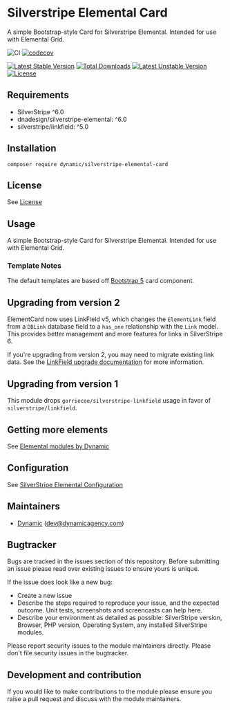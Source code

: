# Silverstripe Elemental Card

A simple Bootstrap-style Card for Silverstripe Elemental. Intended for use with Elemental Grid.

![CI](https://github.com/dynamic/silverstripe-elemental-card/workflows/CI/badge.svg)
[![codecov](https://codecov.io/gh/dynamic/silverstripe-elemental-card/branch/master/graph/badge.svg)](https://codecov.io/gh/dynamic/silverstripe-elemental-card)

[![Latest Stable Version](https://poser.pugx.org/dynamic/silverstripe-elemental-card/v/stable)](https://packagist.org/packages/dynamic/silverstripe-elemental-card)
[![Total Downloads](https://poser.pugx.org/dynamic/silverstripe-elemental-card/downloads)](https://packagist.org/packages/dynamic/silverstripe-elemental-card)
[![Latest Unstable Version](https://poser.pugx.org/dynamic/silverstripe-elemental-card/v/unstable)](https://packagist.org/packages/dynamic/silverstripe-elemental-card)
[![License](https://poser.pugx.org/dynamic/silverstripe-elemental-card/license)](https://packagist.org/packages/dynamic/silverstripe-elemental-card)

## Requirements

* SilverStripe ^6.0
* dnadesign/silverstripe-elemental: ^6.0
* silverstripe/linkfield: ^5.0

## Installation

`composer require dynamic/silverstripe-elemental-card`

## License

See [License](LICENSE.md)

## Usage

A simple Bootstrap-style Card for Silverstripe Elemental. Intended for use with Elemental Grid.

### Template Notes

The default templates are based off [Bootstrap 5](https://getbootstrap.com/) card component.

## Upgrading from version 2

ElementCard now uses LinkField v5, which changes the `ElementLink` field from a `DBLink` database field to a `has_one` relationship with the `Link` model. This provides better management and more features for links in SilverStripe 6.

If you're upgrading from version 2, you may need to migrate existing link data. See the [LinkField upgrade documentation](https://github.com/silverstripe/silverstripe-linkfield) for more information.

## Upgrading from version 1

This module drops `gorriecoe/silverstripe-linkfield` usage in favor of `silverstripe/linkfield`.

## Getting more elements

See [Elemental modules by Dynamic](https://github.com/orgs/dynamic/repositories?q=elemental&type=all&language=&sort=)

## Configuration

See [SilverStripe Elemental Configuration](https://github.com/silverstripe/silverstripe-elemental#configuration)

## Maintainers

 *  [Dynamic](https://www.dynamicagency.com) (<dev@dynamicagency.com>)

## Bugtracker
Bugs are tracked in the issues section of this repository. Before submitting an issue please read over
existing issues to ensure yours is unique.

If the issue does look like a new bug:

 - Create a new issue
 - Describe the steps required to reproduce your issue, and the expected outcome. Unit tests, screenshots
 and screencasts can help here.
 - Describe your environment as detailed as possible: SilverStripe version, Browser, PHP version,
 Operating System, any installed SilverStripe modules.

Please report security issues to the module maintainers directly. Please don't file security issues in the bugtracker.

## Development and contribution
If you would like to make contributions to the module please ensure you raise a pull request and discuss with the module maintainers.
